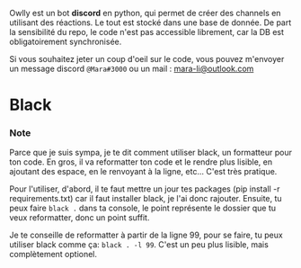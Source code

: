 Owlly est un bot **discord** en python, qui permet de créer des channels en utilisant des réactions. Le tout est stocké dans une base de donnée. De part la sensibilité du repo, le code n'est pas accessible librement, car la DB est obligatoirement synchronisée. 

Si vous souhaitez jeter un coup d'oeil sur le code, vous pouvez m'envoyer un message discord `@Mara#3000` ou un mail : mara-li@outlook.com

# Black

### Note

Parce que je suis sympa, je te dit comment utiliser black, un formatteur pour ton code.
En gros, il va reformatter ton code et le rendre plus lisible, en ajoutant des espace, en le renvoyant à la ligne, etc... C'est très pratique.

Pour l'utiliser, d'abord, il te faut mettre un jour tes packages (pip install -r requirements.txt) car il faut installer black, je l'ai donc rajouter.
Ensuite, tu peux faire `black .` dans ta console, le point représente le dossier que tu veux reformatter, donc un point suffit.

Je te conseille de reformatter à partir de la ligne 99, pour se faire, tu peux utiliser black comme ça: `black . -l 99`. C'est un peu plus lisible, mais complètement optionel.
